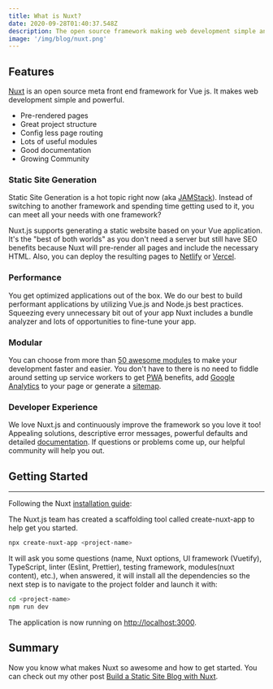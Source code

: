 ```yaml
---
title: What is Nuxt?
date: 2020-09-28T01:40:37.548Z
description: The open source framework making web development simple and powerful. Build your next Vue.js application with confidence using NuxtJS.
image: '/img/blog/nuxt.png'
---
```


## Features

[Nuxt](https://nuxtjs.org/)  is an open source meta front end framework for Vue js. It makes web development simple and powerful.

- Pre-rendered pages
- Great project structure
- Config less page routing
- Lots of useful modules
- Good documentation
- Growing Community

### Static Site Generation

Static Site Generation is a hot topic right now (aka [JAMStack](https://jamstack.org/)). Instead of switching to another framework and spending time getting used to it, you can meet all your needs with one framework?

Nuxt.js supports generating a static website based on your Vue application. It's the "best of both worlds" as you don't need a server but still have SEO benefits because Nuxt will pre-render all pages and include the necessary HTML. Also, you can deploy the resulting pages to [Netlify](https://www.netlify.com/) or [Vercel](https://vercel.com/).

### Performance

You get optimized applications out of the box. We do our best to build performant applications by utilizing Vue.js and Node.js best practices. Squeezing every unnecessary bit out of your app Nuxt includes a bundle analyzer and lots of opportunities to fine-tune your app.

### Modular

You can choose from more than [50 awesome modules](https://github.com/nuxt-community/awesome-nuxt) to make your development faster and easier. You don't have to there is no need to fiddle around setting up service workers to get [PWA](https://pwa.nuxtjs.org/) benefits, add [Google Analytics](https://github.com/nuxt-community/analytics-module) to your page or generate a [sitemap](https://www.npmjs.com/package/@nuxtjs/sitemap).

### Developer Experience

We love Nuxt.js and continuously improve the framework so you love it too! Appealing solutions, descriptive error messages, powerful defaults and detailed [documentation](https://nuxtjs.org/guide). If questions or problems come up, our helpful community will help you out.

## Getting Started

---

Following the Nuxt [installation guide](https://nuxtjs.org/guide/installation):

The Nuxt.js team has created a scaffolding tool called create-nuxt-app to help get you started.

```bash
npx create-nuxt-app <project-name>
```

It will ask you some questions (name, Nuxt options, UI framework (Vuetify), TypeScript, linter (Eslint, Prettier), testing framework, modules(nuxt content), etc.), when answered, it will install all the dependencies so the next step is to navigate to the project folder and launch it with:

```bash
cd <project-name>
npm run dev
```

The application is now running on <http://localhost:3000>.

## Summary

Now you know what makes Nuxt so awesome and how to get started. You can check out my other post [Build a Static Site Blog with Nuxt](/blog/build-a-static-site-blog).
